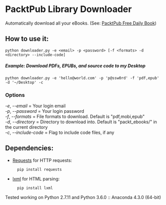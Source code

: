 # PacktPub Library Downloader

Automatically download all your eBooks. (See: [PacktPub Free Daily Book](https://www.packtpub.com/packt/offers/free-learning))


## How to use it:
	python downloader.py -e <email> -p <password> [-f <formats> -d <directory> --include-code]

##### Example: Download PDFs, EPUBs, and source code to my Desktop
	python downloader.py -e 'hello@world.com' -p 'p@ssw0rd' -f 'pdf,epub' -d '~/Desktop' -c

### Options
*-e*, *--email* = Your login email	
*-p*, *--password* = Your login password	
*-f*, *--formats* = File formats to download. Default is "pdf,mobi,epub"	
*-d*, *--directory* = Directory to download into. Default is "packt_ebooks/" in the current directory		
*-c*, *--include-code* = Flag to include code files, if any	

## Dependencies:


* [Requests](http://docs.python-requests.org/en/latest/) for HTTP requests:

		pip install requests
	
* [lxml](http://lxml.de/) for HTML parsing:

		pip install lxml

Tested working on Python 2.7.11 and Python 3.6.0 :: Anaconda 4.3.0 (64-bit)